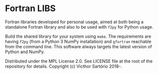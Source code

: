 # Fortran LIBS

Fortran libraries developed for personal usage, aimed at both being a standalone Fortran library and also to be used with `f2py` for Python usage.

Build the shared library for your system using `make`. The requirements are having `f2py` (from a Python 3 NumPy installation) and `gfortran` reachable from the command line. This software always targets the latest version of Python and NumPy.

Distributed under the MPL License 2.0. See LICENSE file at the root of the repository for details.
Copyright (c) Victhor Sartório 2018-.
